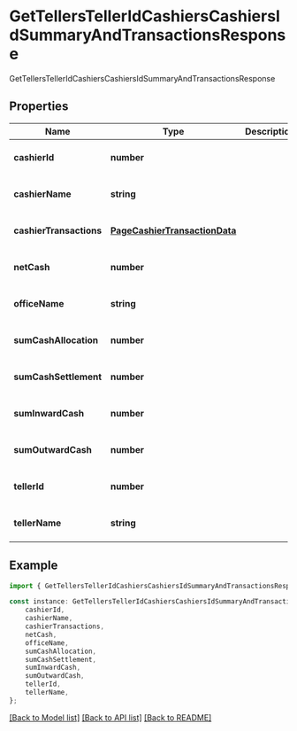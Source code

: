 # GetTellersTellerIdCashiersCashiersIdSummaryAndTransactionsResponse

GetTellersTellerIdCashiersCashiersIdSummaryAndTransactionsResponse

## Properties

Name | Type | Description | Notes
------------ | ------------- | ------------- | -------------
**cashierId** | **number** |  | [optional] [default to undefined]
**cashierName** | **string** |  | [optional] [default to undefined]
**cashierTransactions** | [**PageCashierTransactionData**](PageCashierTransactionData.md) |  | [optional] [default to undefined]
**netCash** | **number** |  | [optional] [default to undefined]
**officeName** | **string** |  | [optional] [default to undefined]
**sumCashAllocation** | **number** |  | [optional] [default to undefined]
**sumCashSettlement** | **number** |  | [optional] [default to undefined]
**sumInwardCash** | **number** |  | [optional] [default to undefined]
**sumOutwardCash** | **number** |  | [optional] [default to undefined]
**tellerId** | **number** |  | [optional] [default to undefined]
**tellerName** | **string** |  | [optional] [default to undefined]

## Example

```typescript
import { GetTellersTellerIdCashiersCashiersIdSummaryAndTransactionsResponse } from 'fineract-typescript-client';

const instance: GetTellersTellerIdCashiersCashiersIdSummaryAndTransactionsResponse = {
    cashierId,
    cashierName,
    cashierTransactions,
    netCash,
    officeName,
    sumCashAllocation,
    sumCashSettlement,
    sumInwardCash,
    sumOutwardCash,
    tellerId,
    tellerName,
};
```

[[Back to Model list]](../README.md#documentation-for-models) [[Back to API list]](../README.md#documentation-for-api-endpoints) [[Back to README]](../README.md)
